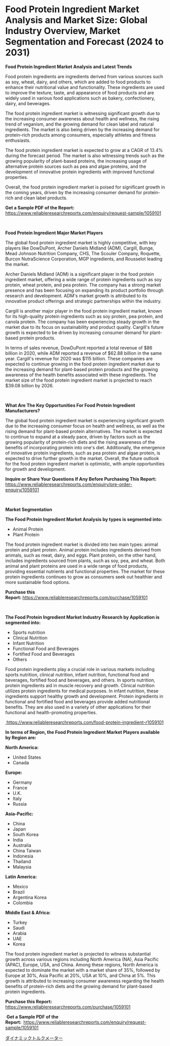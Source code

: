 <p><h1>Food Protein Ingredient Market Analysis and Market Size: Global Industry Overview, Market Segmentation and Forecast (2024 to 2031)</h1></p><p><strong>Food Protein Ingredient Market Analysis and Latest Trends</strong></p>
<p><p>Food protein ingredients are ingredients derived from various sources such as soy, wheat, dairy, and others, which are added to food products to enhance their nutritional value and functionality. These ingredients are used to improve the texture, taste, and appearance of food products and are widely used in various food applications such as bakery, confectionery, dairy, and beverages.</p><p>The food protein ingredient market is witnessing significant growth due to the increasing consumer awareness about health and wellness, the rising trend of veganism, and the growing demand for clean label and natural ingredients. The market is also being driven by the increasing demand for protein-rich products among consumers, especially athletes and fitness enthusiasts.</p><p>The food protein ingredient market is expected to grow at a CAGR of 13.4% during the forecast period. The market is also witnessing trends such as the growing popularity of plant-based proteins, the increasing usage of alternative protein sources such as pea and algae proteins, and the development of innovative protein ingredients with improved functional properties.</p><p>Overall, the food protein ingredient market is poised for significant growth in the coming years, driven by the increasing consumer demand for protein-rich and clean label products.</p></p>
<p><strong>Get a Sample PDF of the Report:&nbsp;</strong> <a href="https://www.reliableresearchreports.com/enquiry/request-sample/1059101">https://www.reliableresearchreports.com/enquiry/request-sample/1059101</a></p>
<p>&nbsp;</p>
<p><strong>Food Protein Ingredient Major Market Players</strong></p>
<p><p>The global food protein ingredient market is highly competitive, with key players like DowDuPont, Archer Daniels Midland (ADM), Cargill, Bunge, Mead Johnson Nutrition Company, CHS, The Scouler Company, Roquette, Burcon NutraScience Corporation, MGP Ingredients, and Rousselot leading the market.</p><p>Archer Daniels Midland (ADM) is a significant player in the food protein ingredient market, offering a wide range of protein ingredients such as soy protein, wheat protein, and pea protein. The company has a strong market presence and has been focusing on expanding its product portfolio through research and development. ADM's market growth is attributed to its innovative product offerings and strategic partnerships within the industry.</p><p>Cargill is another major player in the food protein ingredient market, known for its high-quality protein ingredients such as soy protein, pea protein, and canola protein. The company has been experiencing steady growth in the market due to its focus on sustainability and product quality. Cargill's future growth is expected to be driven by increasing consumer demand for plant-based protein products.</p><p>In terms of sales revenue, DowDuPont reported a total revenue of $86 billion in 2020, while ADM reported a revenue of $62.88 billion in the same year. Cargill's revenue for 2020 was $115 billion. These companies are expected to continue growing in the food protein ingredient market due to the increasing demand for plant-based protein products and the growing awareness of the health benefits associated with these ingredients. The market size of the food protein ingredient market is projected to reach $39.08 billion by 2026.</p></p>
<p>&nbsp;</p>
<p><strong>What Are The Key Opportunities For Food Protein Ingredient Manufacturers?</strong></p>
<p><p>The global food protein ingredient market is experiencing significant growth due to the increasing consumer focus on health and wellness, as well as the rising demand for plant-based protein alternatives. The market is expected to continue to expand at a steady pace, driven by factors such as the growing popularity of protein-rich diets and the rising awareness of the benefits of incorporating protein into one's diet. Additionally, the emergence of innovative protein ingredients, such as pea protein and algae protein, is expected to drive further growth in the market. Overall, the future outlook for the food protein ingredient market is optimistic, with ample opportunities for growth and development.</p></p>
<p><strong>Inquire or Share Your Questions If Any Before Purchasing This Report:</strong> <a href="https://www.reliableresearchreports.com/enquiry/pre-order-enquiry/1059101">https://www.reliableresearchreports.com/enquiry/pre-order-enquiry/1059101</a></p>
<p>&nbsp;</p>
<p><strong>Market Segmentation</strong></p>
<p><strong>The Food Protein Ingredient Market Analysis by types is segmented into:</strong></p>
<p><ul><li>Animal Protein</li><li>Plant Protein</li></ul></p>
<p><p>The food protein ingredient market is divided into two main types: animal protein and plant protein. Animal protein includes ingredients derived from animals, such as meat, dairy, and eggs. Plant protein, on the other hand, includes ingredients sourced from plants, such as soy, pea, and wheat. Both animal and plant proteins are used in a wide range of food products, providing essential nutrients and functional properties. The market for these protein ingredients continues to grow as consumers seek out healthier and more sustainable food options.</p></p>
<p><strong>Purchase this Report:&nbsp;</strong><a href="https://www.reliableresearchreports.com/purchase/1059101">https://www.reliableresearchreports.com/purchase/1059101</a></p>
<p>&nbsp;</p>
<p><strong>The Food Protein Ingredient Market Industry Research by Application is segmented into:</strong></p>
<p><ul><li>Sports nutrition</li><li>Clinical Nutrition</li><li>Infant Nutrition</li><li>Functional Food and Beverages</li><li>Fortified Food and Beverages</li><li>Others</li></ul></p>
<p><p>Food protein ingredients play a crucial role in various markets including sports nutrition, clinical nutrition, infant nutrition, functional food and beverages, fortified food and beverages, and others. In sports nutrition, protein ingredients aid in muscle recovery and growth. Clinical nutrition utilizes protein ingredients for medical purposes. In infant nutrition, these ingredients support healthy growth and development. Protein ingredients in functional and fortified food and beverages provide added nutritional benefits. They are also used in a variety of other applications for their functional and health-promoting properties.</p></p>
<p><a href="https://www.reliableresearchreports.com/food-protein-ingredient-r1059101">&nbsp;https://www.reliableresearchreports.com/food-protein-ingredient-r1059101</a></p>
<p><strong>In terms of Region, the Food Protein Ingredient Market Players available by Region are:</strong></p>
<p>
    <p> <strong> North America: </strong>
        <ul>
            <li>United States</li>
            <li>Canada</li>
        </ul>
        </p> 
    <p> <strong> Europe: </strong>
        <ul>
            <li>Germany</li>
            <li>France</li>
            <li>U.K.</li>
            <li>Italy</li>
            <li>Russia</li>
        </ul>
        </p> 
    <p> <strong> Asia-Pacific: </strong>
        <ul>
            <li>China</li>
            <li>Japan</li>
            <li>South Korea</li>
            <li>India</li>
            <li>Australia</li>
            <li>China Taiwan</li>
            <li>Indonesia</li>
            <li>Thailand</li>
            <li>Malaysia</li>
        </ul>
        </p> 
    <p> <strong> Latin America: </strong>
        <ul>
            <li>Mexico</li>
            <li>Brazil</li>
            <li>Argentina Korea</li>
            <li>Colombia</li>
        </ul>
        </p> 
    <p> <strong> Middle East & Africa: </strong>
        <ul>
            <li>Turkey</li>
            <li>Saudi</li>
            <li>Arabia</li>
            <li>UAE</li>
            <li>Korea</li>
        </ul>
    </p>
    </p>
<p><p>The food protein ingredient market is projected to witness substantial growth across various regions including North America (NA), Asia Pacific (APAC), Europe, USA, and China. Among these regions, North America is expected to dominate the market with a market share of 35%, followed by Europe at 30%, Asia Pacific at 20%, USA at 10%, and China at 5%. This growth is attributed to increasing consumer awareness regarding the health benefits of protein-rich diets and the growing demand for plant-based protein ingredients.</p></p>
<p><strong>Purchase this Report: </strong><a href="https://www.reliableresearchreports.com/purchase/1059101">https://www.reliableresearchreports.com/purchase/1059101</a></p>
<p>&nbsp;<strong>Get a Sample PDF of the Report:&nbsp;&nbsp;</strong><a href="https://www.reliableresearchreports.com/enquiry/request-sample/1059101">https://www.reliableresearchreports.com/enquiry/request-sample/1059101</a></p>
<p><strong></strong></p>
<p><p><a href="https://github.com/nemesis2824/Market-Research-Report-List-1/blob/main/870447717773.md">ダイナミックトルクメーター</a></p></p>